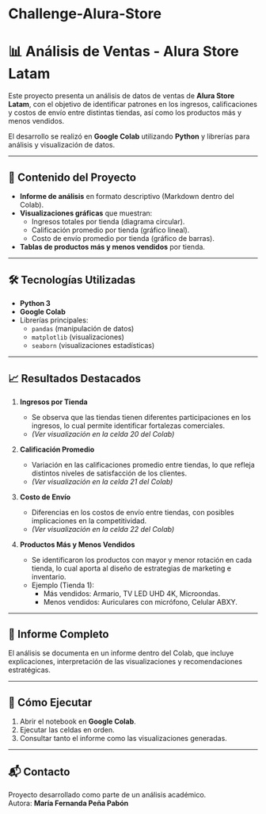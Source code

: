 # Challenge-Alura-Store
# 📊 Análisis de Ventas - Alura Store Latam

Este proyecto presenta un análisis de datos de ventas de **Alura Store Latam**, con el objetivo de identificar patrones en los ingresos, calificaciones y costos de envío entre distintas tiendas, así como los productos más y menos vendidos.  

El desarrollo se realizó en **Google Colab** utilizando **Python** y librerías para análisis y visualización de datos.  

---

## 📌 Contenido del Proyecto

- **Informe de análisis** en formato descriptivo (Markdown dentro del Colab).
- **Visualizaciones gráficas** que muestran:
  - Ingresos totales por tienda (diagrama circular).  
  - Calificación promedio por tienda (gráfico lineal).  
  - Costo de envío promedio por tienda (gráfico de barras).  
- **Tablas de productos más y menos vendidos** por tienda.

---

## 🛠️ Tecnologías Utilizadas

- **Python 3**  
- **Google Colab**  
- Librerías principales:
  - `pandas` (manipulación de datos)  
  - `matplotlib` (visualizaciones)  
  - `seaborn` (visualizaciones estadísticas)  

---

## 📈 Resultados Destacados

1. **Ingresos por Tienda**  
   - Se observa que las tiendas tienen diferentes participaciones en los ingresos, lo cual permite identificar fortalezas comerciales.  
   - *(Ver visualización en la celda 20 del Colab)*  

2. **Calificación Promedio**  
   - Variación en las calificaciones promedio entre tiendas, lo que refleja distintos niveles de satisfacción de los clientes.  
   - *(Ver visualización en la celda 21 del Colab)*  

3. **Costo de Envío**  
   - Diferencias en los costos de envío entre tiendas, con posibles implicaciones en la competitividad.  
   - *(Ver visualización en la celda 22 del Colab)*  

4. **Productos Más y Menos Vendidos**  
   - Se identificaron los productos con mayor y menor rotación en cada tienda, lo cual aporta al diseño de estrategias de marketing e inventario.  
   - Ejemplo (Tienda 1):  
     - Más vendidos: Armario, TV LED UHD 4K, Microondas.  
     - Menos vendidos: Auriculares con micrófono, Celular ABXY.  

---

## 📑 Informe Completo

El análisis se documenta en un informe dentro del Colab, que incluye explicaciones, interpretación de las visualizaciones y recomendaciones estratégicas.

---

## 🚀 Cómo Ejecutar

1. Abrir el notebook en **Google Colab**.  
2. Ejecutar las celdas en orden.  
3. Consultar tanto el informe como las visualizaciones generadas.  

---

## 📬 Contacto

Proyecto desarrollado como parte de un análisis académico.  
Autora: **María Fernanda Peña Pabón**  
